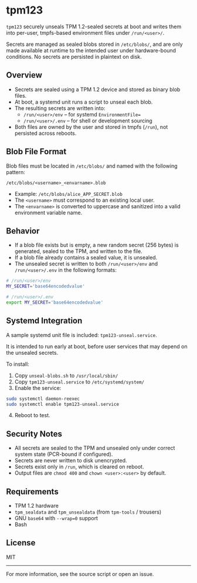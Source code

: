# tpm123

`tpm123` securely unseals TPM 1.2-sealed secrets at boot and writes them into per-user, tmpfs-based environment files under `/run/<user>/`.

Secrets are managed as sealed blobs stored in `/etc/blobs/`, and are only made available at runtime to the intended user under hardware-bound conditions. No secrets are persisted in plaintext on disk.

## Overview

- Secrets are sealed using a TPM 1.2 device and stored as binary blob files.
- At boot, a systemd unit runs a script to unseal each blob.
- The resulting secrets are written into:
  - `/run/<user>/env` – for systemd `EnvironmentFile=`
  - `/run/<user>/.env` – for shell or development sourcing
- Both files are owned by the user and stored in tmpfs (`/run`), not persisted across reboots.

## Blob File Format

Blob files must be located in `/etc/blobs/` and named with the following pattern:

```
/etc/blobs/<username>_<envarname>.blob
```

- Example: `/etc/blobs/alice_APP_SECRET.blob`
- The `<username>` must correspond to an existing local user.
- The `<envarname>` is converted to uppercase and sanitized into a valid environment variable name.

## Behavior

- If a blob file exists but is empty, a new random secret (256 bytes) is generated, sealed to the TPM, and written to the file.
- If a blob file already contains a sealed value, it is unsealed.
- The unsealed secret is written to both `/run/<user>/env` and `/run/<user>/.env` in the following formats:

```sh
# /run/<user>/env
MY_SECRET='base64encodedvalue'

# /run/<user>/.env
export MY_SECRET='base64encodedvalue'
```

## Systemd Integration

A sample systemd unit file is included: `tpm123-unseal.service`.

It is intended to run early at boot, before user services that may depend on the unsealed secrets.

To install:

1. Copy `unseal-blobs.sh` to `/usr/local/sbin/`
2. Copy `tpm123-unseal.service` to `/etc/systemd/system/`
3. Enable the service:

```sh
sudo systemctl daemon-reexec
sudo systemctl enable tpm123-unseal.service
```

4. Reboot to test.

## Security Notes

- All secrets are sealed to the TPM and unsealed only under correct system state (PCR-bound if configured).
- Secrets are never written to disk unencrypted.
- Secrets exist only in `/run`, which is cleared on reboot.
- Output files are `chmod 400` and `chown <user>:<user>` by default.

## Requirements

- TPM 1.2 hardware
- `tpm_sealdata` and `tpm_unsealdata` (from `tpm-tools` / trousers)
- GNU `base64` with `--wrap=0` support
- Bash

## License

MIT

---

For more information, see the source script or open an issue.
